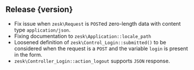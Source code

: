 ## Release {version}

- Fix issue when `zesk\Request` is `POST`ed zero-length data with content type `application/json`.
- Fixing documentation to `zesk\Application::locale_path`
- Loosened definition of `zesk\Control_Login::submitted()` to be considered when the request is a `POST` and the variable `login` is present in the form.
- `zesk\Controller_Login::action_logout` supports `JSON` response.


<!-- Generated automatically by release-zesk.sh, beware editing! -->
